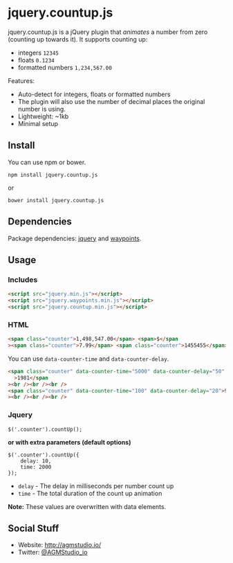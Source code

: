 # jquery.countup.js

jquery.countup.js is a jQuery plugin that _animates_ a number from zero (counting up towards it). It supports counting up:

- integers `12345`
- floats `0.1234`
- formatted numbers `1,234,567.00`

Features:

- Auto-detect for integers, floats or formatted numbers
- The plugin will also use the number of decimal places the original number is using.
- Lightweight: ~1kb
- Minimal setup

## Install

You can use npm or bower.

```
npm install jquery.countup.js
```

or

```
bower install jquery.countup.js
```

## Dependencies

Package dependencies: [jquery](https://github.com/jquery/jquery) and [waypoints](https://github.com/imakewebthings/waypoints).

## Usage

### Includes

```html
<script src="jquery.min.js"></script>
<script src="jquery.waypoints.min.js"></script>
<script src="jquery.countup.min.js"></script>
```

### HTML

```html
<span class="counter">1,498,547.00</span> <span>$</span
><span class="counter">7.99</span> <span class="counter">1455455</span>
```

You can use `data-counter-time` and `data-counter-delay`.

```html
<span class="counter" data-counter-time="5000" data-counter-delay="50"
  >1981</span
><br /><br /><br />
<span class="counter" data-counter-time="100" data-counter-delay="20">9842</span
><br /><br /><br />
```

### Jquery

```
$('.counter').countUp();
```

**or with extra parameters (default options)**

```
$('.counter').countUp({
    delay: 10,
    time: 2000
});
```

- `delay` - The delay in milliseconds per number count up
- `time` - The total duration of the count up animation

**Note:** These values are overwritten with data elements.

## Social Stuff

- Website: http://agmstudio.io/
- Twitter: [@AGMStudio_io](https://twitter.com/AGMStudio_io)
